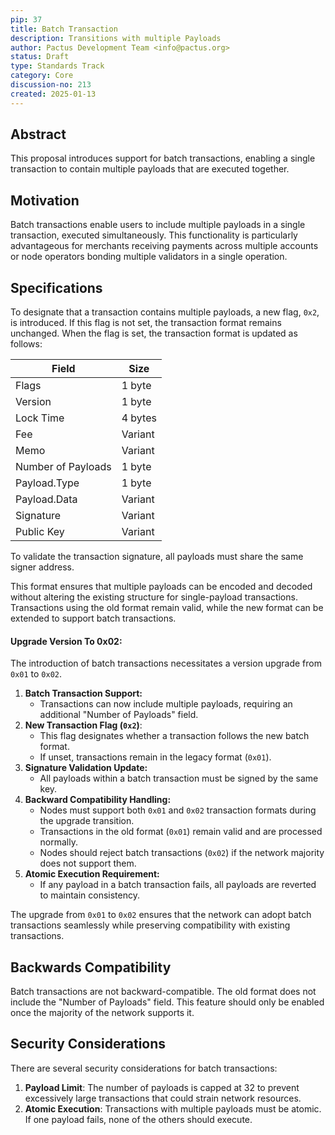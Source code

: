 ```yaml
---
pip: 37
title: Batch Transaction
description: Transitions with multiple Payloads
author: Pactus Development Team <info@pactus.org>
status: Draft
type: Standards Track
category: Core
discussion-no: 213
created: 2025-01-13
---
```


## Abstract

This proposal introduces support for batch transactions,
enabling a single transaction to contain multiple payloads that are executed together.

## Motivation

Batch transactions enable users to include multiple payloads in a single transaction, executed simultaneously.
This functionality is particularly advantageous for merchants receiving payments across multiple accounts or
node operators bonding multiple validators in a single operation.

## Specifications

To designate that a transaction contains multiple payloads, a new flag, `0x2`, is introduced.
If this flag is not set, the transaction format remains unchanged.
When the flag is set, the transaction format is updated as follows:

| Field              | Size    |
| ------------------ | ------- |
| Flags              | 1 byte  |
| Version            | 1 byte  |
| Lock Time          | 4 bytes |
| Fee                | Variant |
| Memo               | Variant |
| Number of Payloads | 1 byte  |
| Payload.Type       | 1 byte  |
| Payload.Data       | Variant |
| Signature          | Variant |
| Public Key         | Variant |

To validate the transaction signature, all payloads must share the same signer address.

This format ensures that multiple payloads can be encoded and decoded without
altering the existing structure for single-payload transactions.
Transactions using the old format remain valid,
while the new format can be extended to support batch transactions.

#### Upgrade Version To 0x02:

The introduction of batch transactions necessitates a version upgrade from `0x01` to `0x02`.

1. **Batch Transaction Support:**
   - Transactions can now include multiple payloads, requiring an additional "Number of Payloads" field.
2. **New Transaction Flag (`0x2`)**:
   - This flag designates whether a transaction follows the new batch format.
   - If unset, transactions remain in the legacy format (`0x01`).
3. **Signature Validation Update:**
   - All payloads within a batch transaction must be signed by the same key.
4. **Backward Compatibility Handling:**
   - Nodes must support both `0x01` and `0x02` transaction formats during the upgrade transition.
   - Transactions in the old format (`0x01`) remain valid and are processed normally.
   - Nodes should reject batch transactions (`0x02`) if the network majority does not support them.
5. **Atomic Execution Requirement:**
   - If any payload in a batch transaction fails, all payloads are reverted to maintain consistency.

The upgrade from `0x01` to `0x02` ensures that the network can adopt batch transactions seamlessly
while preserving compatibility with existing transactions.

## Backwards Compatibility

Batch transactions are not backward-compatible.
The old format does not include the "Number of Payloads" field.
This feature should only be enabled once the majority of the network supports it.

## Security Considerations

There are several security considerations for batch transactions:

1. **Payload Limit**:
    The number of payloads is capped at 32 to prevent excessively large transactions that
    could strain network resources.
2. **Atomic Execution**:
   Transactions with multiple payloads must be atomic.
   If one payload fails, none of the others should execute.
